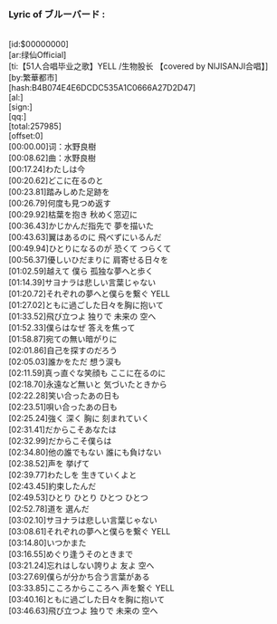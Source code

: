 <h3>Lyric of ブルーバード :</h3><p><br>[id:$00000000]
<br>[ar:绿仙Official]
<br>[ti:【51人合唱毕业之歌】YELL /生物股长 【covered by NIJISANJI合唱】]
<br>[by:繁華都市]
<br>[hash:B4B074E4E6DCDC535A1C0666A27D2D47]
<br>[al:]
<br>[sign:]
<br>[qq:]
<br>[total:257985]
<br>[offset:0]
<br>[00:00.00]词：水野良樹
<br>[00:08.62]曲：水野良樹
<br>[00:17.24]わたしは今
<br>[00:20.62]どこに在るのと
<br>[00:23.81]踏みしめた足跡を
<br>[00:26.79]何度も見つめ返す
<br>[00:29.92]枯葉を抱き 秋めく窓辺に
<br>[00:36.43]かじかんだ指先で 夢を描いた
<br>[00:43.63]翼はあるのに 飛べずにいるんだ
<br>[00:49.94]ひとりになるのが 恐くて つらくて
<br>[00:56.37]優しいひだまりに 肩寄せる日々を
<br>[01:02.59]越えて 僕ら 孤独な夢へと歩く
<br>[01:14.39]サヨナラは悲しい言葉じゃない
<br>[01:20.72]それぞれの夢へと僕らを繋ぐ YELL
<br>[01:27.02]ともに過ごした日々を胸に抱いて
<br>[01:33.52]飛び立つよ 独りで 未来の 空へ
<br>[01:52.33]僕らはなぜ 答えを焦って
<br>[01:58.87]宛ての無い暗がりに
<br>[02:01.86]自己を探すのだろう
<br>[02:05.03]誰かをただ 想う涙も
<br>[02:11.59]真っ直ぐな笑顔も ここに在るのに
<br>[02:18.70]永遠など無いと 気づいたときから
<br>[02:22.28]笑い合ったあの日も
<br>[02:23.51]唄い合ったあの日も
<br>[02:25.24]強く 深く 胸に 刻まれていく
<br>[02:31.41]だからこそあなたは
<br>[02:32.99]だからこそ僕らは
<br>[02:34.80]他の誰でもない 誰にも負けない
<br>[02:38.52]声を 挙げて
<br>[02:39.77]わたしを 生きていくよと
<br>[02:43.45]約束したんだ
<br>[02:49.53]ひとり ひとり ひとつ ひとつ
<br>[02:52.78]道を 選んだ
<br>[03:02.10]サヨナラは悲しい言葉じゃない
<br>[03:08.61]それぞれの夢へと僕らを繋ぐ YELL
<br>[03:14.80]いつかまた
<br>[03:16.55]めぐり逢うそのときまで
<br>[03:21.24]忘れはしない誇りよ 友よ 空へ
<br>[03:27.69]僕らが分かち合う言葉がある
<br>[03:33.85]こころからこころへ 声を繋ぐ YELL
<br>[03:40.16]ともに過ごした日々を胸に抱いて
<br>[03:46.63]飛び立つよ 独りで 未来の 空へ
</p>